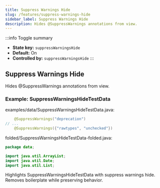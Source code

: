 ```yaml
---
title: Suppress Warnings Hide
slug: /features/suppress-warnings-hide
sidebar_label: Suppress Warnings Hide
description: Hides @SuppressWarnings annotations from view.
---
```


:::info Toggle summary
- **State key:** `suppressWarningsHide`
- **Default:** On
- **Controlled by:** `suppressWarningsHide`
:::

## Suppress Warnings Hide
Hides @SuppressWarnings annotations from view.

### Example: SuppressWarningsHideTestData

examples/data/SuppressWarningsHideTestData.java:
```java
    @SuppressWarnings("deprecation")
// ...
    @SuppressWarnings({"rawtypes", "unchecked"})
```

folded/SuppressWarningsHideTestData-folded.java:
```java
package data;

import java.util.ArrayList;
import java.util.Date;
import java.util.List;
```

Highlights SuppressWarningsHideTestData with suppress warnings hide.
Removes boilerplate while preserving behavior.
